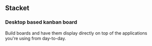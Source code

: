 ## Stacket
### Desktop based kanban board
Build boards and have them display directly on top of the applications you're using from day-to-day.
